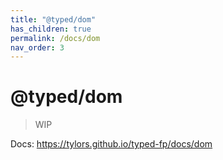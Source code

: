 ```yaml
---
title: "@typed/dom"
has_children: true
permalink: /docs/dom
nav_order: 3
---
```


# @typed/dom

> WIP

Docs: https://tylors.github.io/typed-fp/docs/dom

